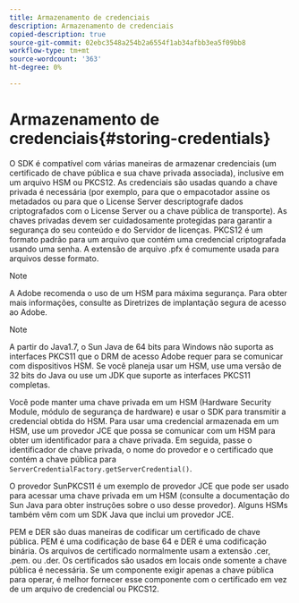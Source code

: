 ```yaml
---
title: Armazenamento de credenciais
description: Armazenamento de credenciais
copied-description: true
source-git-commit: 02ebc3548a254b2a6554f1ab34afbb3ea5f09bb8
workflow-type: tm+mt
source-wordcount: '363'
ht-degree: 0%

---
```


# Armazenamento de credenciais{#storing-credentials}

O SDK é compatível com várias maneiras de armazenar credenciais (um certificado de chave pública e sua chave privada associada), inclusive em um arquivo HSM ou PKCS12. As credenciais são usadas quando a chave privada é necessária (por exemplo, para que o empacotador assine os metadados ou para que o License Server descriptografe dados criptografados com o License Server ou a chave pública de transporte). As chaves privadas devem ser cuidadosamente protegidas para garantir a segurança do seu conteúdo e do Servidor de licenças. PKCS12 é um formato padrão para um arquivo que contém uma credencial criptografada usando uma senha. A extensão de arquivo .pfx é comumente usada para arquivos desse formato.

>[!NOTE]
>
>A Adobe recomenda o uso de um HSM para máxima segurança. Para obter mais informações, consulte as Diretrizes de implantação segura de acesso ao Adobe.

>[!NOTE]
>
>A partir do Java1.7, o Sun Java de 64 bits para Windows não suporta as interfaces PKCS11 que o DRM de acesso Adobe requer para se comunicar com dispositivos HSM. Se você planeja usar um HSM, use uma versão de 32 bits do Java ou use um JDK que suporte as interfaces PKCS11 completas.

Você pode manter uma chave privada em um HSM (Hardware Security Module, módulo de segurança de hardware) e usar o SDK para transmitir a credencial obtida do HSM. Para usar uma credencial armazenada em um HSM, use um provedor JCE que possa se comunicar com um HSM para obter um identificador para a chave privada. Em seguida, passe o identificador de chave privada, o nome do provedor e o certificado que contém a chave pública para `ServerCredentialFactory.getServerCredential()`.

O provedor SunPKCS11 é um exemplo de provedor JCE que pode ser usado para acessar uma chave privada em um HSM (consulte a documentação do Sun Java para obter instruções sobre o uso desse provedor). Alguns HSMs também vêm com um SDK Java que inclui um provedor JCE.

PEM e DER são duas maneiras de codificar um certificado de chave pública. PEM é uma codificação de base 64 e DER é uma codificação binária. Os arquivos de certificado normalmente usam a extensão .cer, .pem. ou .der. Os certificados são usados em locais onde somente a chave pública é necessária. Se um componente exigir apenas a chave pública para operar, é melhor fornecer esse componente com o certificado em vez de um arquivo de credencial ou PKCS12.

